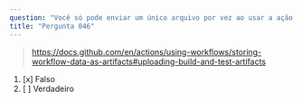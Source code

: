 ```yaml
---
question: "Você só pode enviar um único arquivo por vez ao usar a ação `actions/upload-artifact`"
title: "Pergunta 046"
---
```



> https://docs.github.com/en/actions/using-workflows/storing-workflow-data-as-artifacts#uploading-build-and-test-artifacts
1. [x] Falso  
1. [ ] Verdadeiro  
